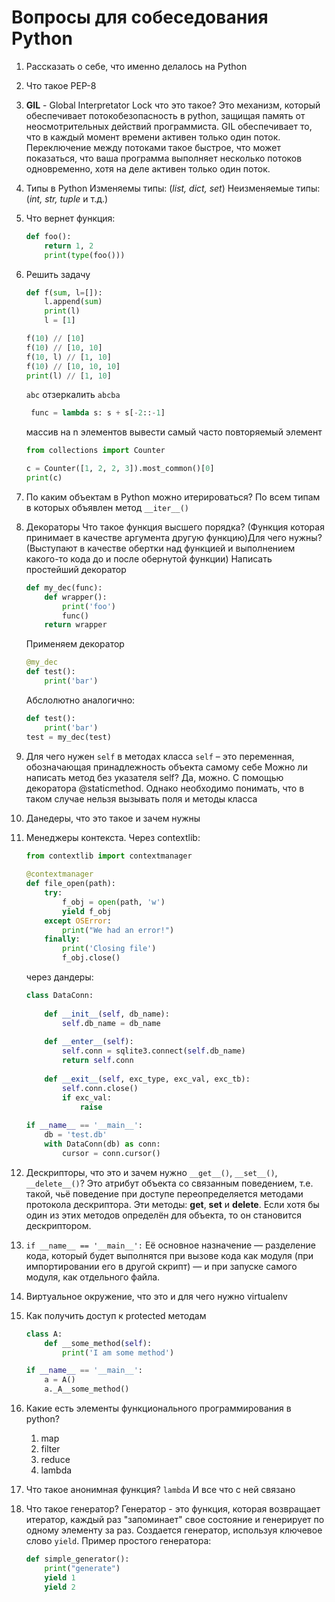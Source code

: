 # Вопросы для собеседования Python
1. Рассказать о себе, что именно делалось на Python

2. Что такое PEP-8

3. **GIL** - Global Interpretator Lock что это такое?
Это механизм, который обеспечивает потокобезопасность в python, защищая память от неосмотрительных действий программиста. GIL обеспечивает то, что в каждый момент времени активен только один поток. Переключение между потоками такое быстрое, что может показаться, что ваша программа выполняет несколько потоков одновременно, хотя на деле активен только один поток.

4. Типы в Python
Изменяемы типы: (_list, dict, set_)
Неизменяемые типы: (_int, str, tuple_ и т.д.)

5. Что вернет функция:
    ```python
    def foo():
        return 1, 2
        print(type(foo()))
    ```

6. Решить задачу
    ```python
    def f(sum, l=[]):
        l.append(sum) 
        print(l)
        l = [1]
    
    f(10) // [10]
    f(10) // [10, 10]
    f(10, l) // [1, 10]
    f(10) // [10, 10, 10]
    print(l) // [1, 10]
    ```
    
    `abc` отзеркалить `abcba`
   ```python
    func = lambda s: s + s[-2::-1]
    ```
    массив на n элементов вывести самый часто повторяемый элемент
    ```python
    from collections import Counter
    
    c = Counter([1, 2, 2, 3]).most_common()[0]
    print(c)
    ```
7. По каким объектам в Python можно итерироваться?
По всем типам в которых объявлен метод ```__iter__()```

8. Декораторы
Что такое функция высшего порядка? (Функция которая принимает в качестве аргумента другую функцию)Для чего нужны? (Выступают в качестве обертки над функцией и выполнением какого-то кода до и после обернутой функции)
Написать простейший декоратор
    ```python
    def my_dec(func):
        def wrapper():
            print('foo')
            func()
        return wrapper
    ```
    Применяем декоратор
    ```python
    @my_dec
    def test():
        print('bar')
    ```
   Абслолютно аналогично:
   ```python
   def test():
       print('bar')
   test = my_dec(test)
   ```
9. Для чего нужен ```self``` в методах класса
```self``` – это переменная, обозначающая принадлежность объекта самому себе
Можно ли написать метод без указателя self?
Да, можно. С помощью декоратора @staticmethod. Однако 
необходимо понимать, что в таком случае нельзя вызывать поля и методы класса

10. Данедеры, что это такое и зачем нужны

11. Менеджеры контекста.
    Через contextlib:
    ```python
    from contextlib import contextmanager
     
    @contextmanager
    def file_open(path):
        try:
            f_obj = open(path, 'w')
            yield f_obj
        except OSError:
            print("We had an error!")
        finally:
            print('Closing file')
            f_obj.close()
    ```
    через дандеры:
    
    ```python
    class DataConn:
        
        def __init__(self, db_name):
            self.db_name = db_name    
        
        def __enter__(self):
            self.conn = sqlite3.connect(self.db_name)
            return self.conn
        
        def __exit__(self, exc_type, exc_val, exc_tb):
            self.conn.close()
            if exc_val:
                raise
     
    if __name__ == '__main__':
        db = 'test.db'
        with DataConn(db) as conn:
            cursor = conn.cursor()
    ```

12. Дескрипторы, что это и зачем нужно
```__get__()```, ```__set__()```, ```__delete__()```?
Это атрибут объекта со связанным поведением, т.е. такой, чьё поведение при доступе переопределяется методами протокола дескриптора. Эти методы: __get__, __set__ и __delete__. Если хотя бы один из этих методов определён для объекта, то он становится дескриптором.

13. ```if __name__ == '__main__':```
Её основное назначение — разделение кода, который будет выполнятся при вызове кода как модуля (при импортировании его в другой скрипт) — и при запуске самого модуля, как отдельного файла.

14. Виртуальное окружение, что это и для чего нужно
virtualenv

15. Как получить доступ к protected методам
    ```python
    class A:
        def __some_method(self):
            print('I am some method')
    
    if __name__ == '__main__':
        a = A()
        a._A__some_method()
    ```
16. Какие есть элементы функционального программирования в python?
    1. map
    2. filter
    3. reduce
    4. lambda

17. Что такое анонимная функция? `lambda` И все что с ней связано

18. Что такое генератор?
    Генератор - это функция, которая возвращает итератор, каждый раз "запоминает" свое состояние и генерирует по одному элементу за раз. Создается генератор, используя ключевое слово ```yield```. Пример простого генератора:
    ```python
    def simple_generator():
        print("generate")
        yield 1
        yield 2
    ```

